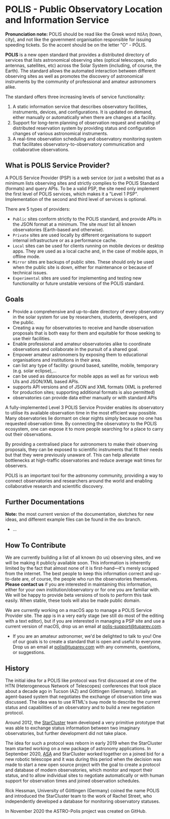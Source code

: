 # POLIS - Public Observatory Location and Information Service

**Pronunciation note:** POLIS should be read like the Greek word πόλη (town, city), and not like the government organisation responsible for issuing speeding tickets. So the accent should be on the letter "O" - PÓLIS.

**POLIS** is a new open standard that provides a distributed directory of services that lists astronomical observing sites (optical telescopes, radio antennas, satellites, etc) across the Solar System (including, of course, the Earth). The standard allows the automated interaction between different observing sites as well as promotes  the discovery of astronomical instruments by the community of professional and amateur astronomers alike.

The standard offers three increasing levels of service functionality:

1. A static information service that describes observatory facilities, instruments, devices, and configurations. It is updated on demand, either manually or automatically when there are changes at a facility.
2. Support for long-term planning of observation request and enabling of distributed reservation system by providing status and configuration changes of various astronomical instruments.
3. A real-time observation scheduling and observatory monitoring system that facilitates observatory-to-observatory communication and collaborative observations.

## What is POLIS Service Provider?

A POLIS Service Provider (PSP) is a web service (or just a website) that as a minimum lists observing sites and strictly complies to the POLIS Standard (formats) and query APIs. To be a valid PSP, the site need only implement the first level of POLIS services, which makes it a "Level 1 PSP". Implementation of the second and third level of services is optional. 

There are 5 types of providers:

- `Public` sites conform strictly to the POLIS standard, and provide APIs in the JSON format at a minimum. The site *must* list all known observatories (Earth-based and otherwise).
- `Private` sites are used locally by different organisations to support internal infrastructure or as a performance cache.
- `Local` sites can be used for clients running on mobile devices or desktop apps. They are used as a local cache and, in the case of mobile apps, in offline mode.
- `Mirror` sites are backups of public sites. These should only be used when the public site is down, either for maintenance or because of technical issues.
- `Experimental` sites are used for implementing and testing new functionality or future unstable versions of the POLIS standard.

## Goals

- Provide a comprehensive and up-to-date directory of every observatory in the solar system for use by researchers, students, developers, and the public.
- Creating a way for observatories to receive and handle observation proposals that is both easy for them and equitable for those seeking to use their facilities.
- Enable professional and amateur observatories alike to coordinate observations and collaborate in the pursuit of a shared goal.
- Empower amateur astronomers by exposing them to educational organisations and institutions in their area.
- can list any type of facility: ground based, satellite, mobile, temporary (e.g. solar eclipse),...
- can be used as datasource for mobile apps as well as for various web UIs and JSON/XML based APIs.
- supports API versions and of JSON and XML formats (XML is preferred for production sites; supporting additional formats is also permitted)
- observatories can provide data either manually or with standard APIs

A fully-implemented Level 3 POLIS Service Provider enables its observatory to utilise its available observation time in the most efficient way possible. Many observatories lie dormant on clear nights simply because no one has requested observation time. By connecting the observatory to the POLIS ecosystem, one can expose it to more people searching for a place to carry out their observations.

By providing a centralised place for astronomers to make their observing proposals, they can be exposed to scientific instruments that fit their needs but that they were previously unaware of. This can help alleviate bottlenecks at high-traffic observatories and reduce average wait times for observers.

POLIS is an important tool for the astronomy community, providing a way to connect observatories and researchers around the world and enabling collaborative research and scientific discovery.


## Further Documentations
**Note:** the most current version of the documentation, sketches for new ideas, and different example files can be found in the `dev` branch.
- ...

## How To Contribute

We are currently building a list of all known (to us) observing sites, and we will be making it publicly available soon. This information is inherently limited by the fact that almost none of it is first-hand—it's merely scraped from the internet. The best people to keep this information correct and up-to-date are, of course, the people who run the observatories themselves. **Please contact us** if you are interested in maintaining this information, either for your own institution/observatory or for one you are familiar with. We will be happy to provide beta versions of tools to perform this task easily. When stable, these tools will also be made public domain.

We are currently working on a macOS app to manage a POLIS Service Provider site. The app is in a very early stage (we still do most of the editing with a text editor), but if you are interested in managing a PSP site and use a current version of macOS, drop us an email at polis-support@tuparev.com.
- If you are an amateur astronomer, we'd be delighted to talk to you! One of our goals is to create a standard that is open and useful to everyone. Drop us an email at polis@tuparev.com with any comments, questions, or suggestions. 

## History
The initial idea for a POLIS like protocol was first discussed at one of the HTN (Heterogeneous Network of Telescopes) conferences that took place about a decade ago in Tucson (AZ) and Göttingen (Germany). Initially an agent-based system that negotiates the exchange of observation time was discussed. The idea was to use RTML's `Dump` mode to describe the current status and capabilities of an observatory and to build a new negotiation protocol.

Around 2012, the [StarCluster](www.starcluster.app) team developed a very primitive prototype that was able to exchange status information between two imaginary observatories, but further development did not take place.

The idea for such a protocol was reborn in early 2019 when the StarCluster team started working on a new package of astronomy applications. In September 2020, [ASA](https://www.astrosysteme.com) and StarCluster worked together on a joined  bid for a new robotic telescope and it was during this period when the decision was made to start a new open source project with the goal to create a protocol and database of modern observatories, which monitor and report their status, and to allow individual sites to negotiate automatically or with human support for observation times and joined observation schedules.

Rick Hessman, University of Göttingen (Germany) coined the name POLIS and introduced the StarCluster team to the work of Rachel Street, who independently developed a database for monitoring observatory statuses.

In November 2020 the ASTRO-Polis project was created on GitHub.
